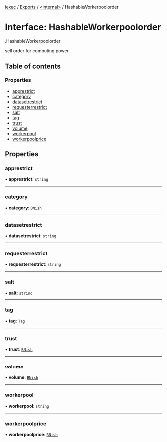 [iexec](../README.md) / [Exports](../modules.md) / [<internal\>](../modules/internal_.md) / HashableWorkerpoolorder

# Interface: HashableWorkerpoolorder

[<internal>](../modules/internal_.md).HashableWorkerpoolorder

sell order for computing power

## Table of contents

### Properties

- [apprestrict](internal_.HashableWorkerpoolorder.md#apprestrict)
- [category](internal_.HashableWorkerpoolorder.md#category)
- [datasetrestrict](internal_.HashableWorkerpoolorder.md#datasetrestrict)
- [requesterrestrict](internal_.HashableWorkerpoolorder.md#requesterrestrict)
- [salt](internal_.HashableWorkerpoolorder.md#salt)
- [tag](internal_.HashableWorkerpoolorder.md#tag)
- [trust](internal_.HashableWorkerpoolorder.md#trust)
- [volume](internal_.HashableWorkerpoolorder.md#volume)
- [workerpool](internal_.HashableWorkerpoolorder.md#workerpool)
- [workerpoolprice](internal_.HashableWorkerpoolorder.md#workerpoolprice)

## Properties

### apprestrict

• **apprestrict**: `string`

___

### category

• **category**: [`BNish`](../modules/internal_.md#bnish)

___

### datasetrestrict

• **datasetrestrict**: `string`

___

### requesterrestrict

• **requesterrestrict**: `string`

___

### salt

• **salt**: `string`

___

### tag

• **tag**: [`Tag`](../modules/internal_.md#tag)

___

### trust

• **trust**: [`BNish`](../modules/internal_.md#bnish)

___

### volume

• **volume**: [`BNish`](../modules/internal_.md#bnish)

___

### workerpool

• **workerpool**: `string`

___

### workerpoolprice

• **workerpoolprice**: [`BNish`](../modules/internal_.md#bnish)
